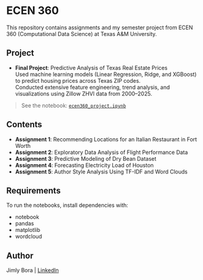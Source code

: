 # ECEN 360

This repository contains assignments and my semester project from ECEN 360 (Computational Data Science) at Texas A&M University.

## Project

- **Final Project**: Predictive Analysis of Texas Real Estate Prices  
  Used machine learning models (Linear Regression, Ridge, and XGBoost) to predict housing prices across Texas ZIP codes.  
  Conducted extensive feature engineering, trend analysis, and visualizations using Zillow ZHVI data from 2000–2025.

> See the notebook: [`ecen360_project.ipynb`](./ecen360_project.ipynb)

## Contents

- **Assignment 1**: Recommending Locations for an Italian Restaurant in Fort Worth  
- **Assignment 2**: Exploratory Data Analysis of Flight Performance Data  
- **Assignment 3**: Predictive Modeling of Dry Bean Dataset
- **Assignment 4**: Forecasting Electricity Load of Houston
- **Assignment 5**: Author Style Analysis Using TF-IDF and Word Clouds

## Requirements

To run the notebooks, install dependencies with:
- notebook
- pandas
- matplotlib
- wordcloud

## Author

Jimly Bora | [LinkedIn](https://www.linkedin.com/in/jimlybora)


